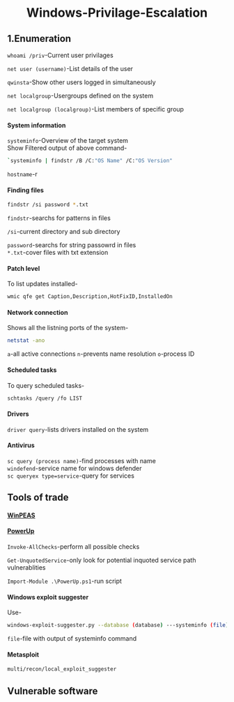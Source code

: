 <h1 align="center">Windows-Privilage-Escalation</h1>

## 1.Enumeration

`whoami /priv`-Current user privilages  

`net user (username)`-List details of the user  

`qwinsta`-Show other users logged in simultaneously  

`net localgroup`-Usergroups defined on the system  

`net localgroup (localgroup)`-List members of specific group  
#### System information
`systeminfo`-Overview of the target system  
Show Filtered output of above command-  
```bash
`systeminfo | findstr /B /C:"OS Name" /C:"OS Version"
```
`hostname`-r

#### Finding files

```bash
findstr /si password *.txt
```
`findstr`-searchs for patterns in files
  
`/si`-current directory and sub directory

`password`-searchs for string passowrd in files  
`*.txt`-cover files with txt extension  

#### Patch level
To list updates installed-
```bash
wmic qfe get Caption,Description,HotFixID,InstalledOn
``` 
#### Network connection
Shows all the listning ports of the system-
```bash
netstat -ano
```
`a`-all active connections
`n`-prevents name resolution
`o`-process ID

#### Scheduled tasks
To query scheduled tasks-
```bash
schtasks /query /fo LIST
```
#### Drivers
`driver query`-lists drivers installed on the system  

#### Antivirus
`sc query (process name)`-find processes with name  
`windefend`-service name for windows defender  
`sc queryex type=service`-query for services  

## Tools of trade
#### [WinPEAS](https://github.com/carlospolop/PEASS-ng/tree/master/winPEAS)

#### [PowerUp](https://github.com/PowerShellMafia/PowerSploit/tree/master/Privesc)
  
`Invoke-AllChecks`-perform all possible checks  

`Get-UnquotedService`-only look for potential inquoted service path vulnerablities
  
`Import-Module .\PowerUp.ps1`-run script 

#### Windows exploit suggester
Use-
```bash
windows-exploit-suggester.py --database (database) ---systeminfo (file)
```
`file`-file with output of systeminfo command

#### Metasploit
```bash
multi/recon/local_exploit_suggester
```

## Vulnerable software

